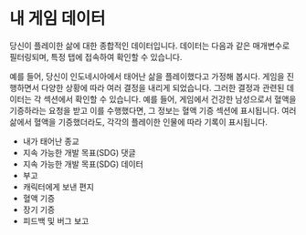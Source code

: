 # 내 게임 데이터

당신이 플레이한 삶에 대한 종합적인 데이터입니다. 데이터는 다음과 같은 매개변수로 필터링되며, 특정 탭에 접속하여 확인할 수 있습니다.

예를 들어, 당신이 인도네시아에서 태어난 삶을 플레이했다고 가정해 봅시다. 게임을 진행하면서 다양한 상황에 따라 여러 결정을 내리게 되었습니다. 그러한 결정과 관련된 데이터는 각 섹션에서 확인할 수 있습니다. 예를 들어, 게임에서 건강한 남성으로서 혈액을 기증하라는 요청을 받고 이를 수행했다면, 그 정보는 혈액 기증 섹션에 표시됩니다. 여러 삶에서 혈액을 기증했더라도, 각각의 플레이한 인물에 따라 기록이 표시됩니다.

* 내가 태어난 종교
* 지속 가능한 개발 목표(SDG) 댓글
* 지속 가능한 개발 목표(SDG) 데이터
* 부고
* 캐릭터에게 보낸 편지
* 혈액 기증
* 장기 기증
* 피드백 및 버그 보고
